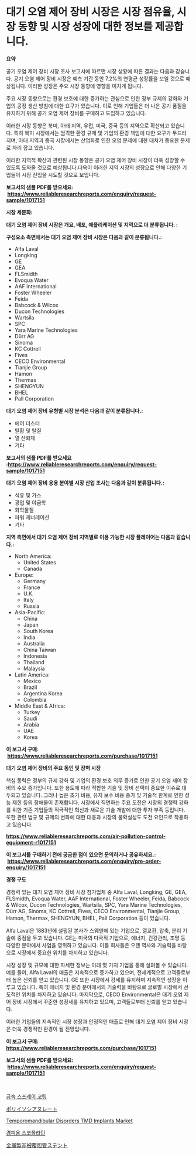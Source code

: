<p><h1>대기 오염 제어 장비 시장은 시장 점유율, 시장 동향 및 시장 성장에 대한 정보를 제공합니다.</h1></p><p><strong>요약</strong></p>
<p><p>공기 오염 제어 장비 시장 조사 보고서에 따르면 시장 상황에 따른 결과는 다음과 같습니다. 공기 오염 제어 장비 시장은 예측 기간 동안 7.2%의 연평균 성장률을 보일 것으로 예상됩니다. 이러한 성장은 주요 시장 동향에 영향을 미치게 됩니다.</p><p>주요 시장 동향으로는 환경 보호에 대한 증가하는 관심으로 인한 정부 규제의 강화와 기업의 공정 생산 방침에 대한 요구가 있습니다. 이로 인해 기업들은 더 나은 공기 품질을 유지하기 위해 공기 오염 제어 장비를 구매하고 도입하고 있습니다.</p><p>이러한 시장 동향은 북미, 아태 지역, 유럽, 미국, 중국 등의 지역으로 확산되고 있습니다. 특히 북미 시장에서는 엄격한 환경 규제 및 기업의 환경 책임에 대한 요구가 두드러지며, 아태 지역과 중국 시장에서는 산업화로 인한 오염 문제에 대한 대처가 중요한 문제로 자리 잡고 있습니다.</p><p>이러한 지역적 확산과 관련된 시장 동향은 공기 오염 제어 장비 시장이 더욱 성장할 수 있도록 도와줄 것으로 예상됩니다.더욱이 이러한 지역 시장의 성장으로 인해 다양한 기업들이 시장 진입을 시도할 것으로 보입니다.</p></p>
<p><strong>보고서의 샘플 PDF를 받으세요: &nbsp;<a href="https://www.reliableresearchreports.com/enquiry/request-sample/1017151">https://www.reliableresearchreports.com/enquiry/request-sample/1017151</a></strong></p>
<p><strong>시장 세분화:</strong></p>
<p><strong> 대기 오염 제어 장비 시장은 개요, 배포, 애플리케이션 및 지역으로 더 분류됩니다. :</strong></p>
<p><strong>구성요소 측면에서는 대기 오염 제어 장비 시장은 다음과 같이 분류됩니다.:</strong></p>
<p><ul><li>Alfa Laval</li><li>Longking</li><li>GE</li><li>GEA</li><li>FLSmidth</li><li>Evoqua Water</li><li>AAF International</li><li>Foster Wheeler</li><li>Feida</li><li>Babcock & Wilcox</li><li>Ducon Technologies</li><li>Wartsila</li><li>SPC</li><li>Yara Marine Technologies</li><li>Dürr AG</li><li>Sinoma</li><li>KC Cottrell</li><li>Fives</li><li>CECO Environmental</li><li>Tianjie Group</li><li>Hamon</li><li>Thermax</li><li>SHENGYUN</li><li>BHEL</li><li>Pall Corporation</li></ul></p>
<p><strong> 대기 오염 제어 장비 유형별 시장 분석은 다음과 같이 분류됩니다.:</strong></p>
<p><ul><li>에어 더스터</li><li>탈황 및 탈질</li><li>열 산화제</li><li>기타</li></ul></p>
<p><strong>보고서의 샘플 PDF를 받으세요 :<a href="https://www.reliableresearchreports.com/enquiry/request-sample/1017151">https://www.reliableresearchreports.com/enquiry/request-sample/1017151</a></strong></p>
<p><strong> 대기 오염 제어 장비 응용 분야별 시장 산업 조사는 다음과 같이 분류됩니다.:</strong></p>
<p><ul><li>석유 및 가스</li><li>광업 및 야금학</li><li>화학물질</li><li>파워 제너레이션</li><li>기타</li></ul></p>
<p><strong>지역 측면에서 대기 오염 제어 장비 지역별로 이용 가능한 시장 플레이어는 다음과 같습니다.:</strong></p>
<p><ul>
    <li>
        North America:
        <ul>
            <li>United States</li>
            <li>Canada</li>
        </ul>
    </li>
    <li>
        Europe:
        <ul>
            <li>Germany</li>
            <li>France</li>
            <li>U.K.</li>
            <li>Italy</li>
            <li>Russia</li>
        </ul>
    </li>
    <li>
        Asia-Pacific:
        <ul>
            <li>China</li>
            <li>Japan</li>
            <li>South Korea</li>
            <li>India</li>
            <li>Australia</li>
            <li>China Taiwan</li>
            <li>Indonesia</li>
            <li>Thailand</li>
            <li>Malaysia</li>
        </ul>
    </li>
    <li>
        Latin America:
        <ul>
            <li>Mexico</li>
            <li>Brazil</li>
            <li>Argentina Korea</li>
            <li>Colombia</li>
        </ul>
    </li>
    <li>
        Middle East & Africa:
        <ul>
            <li>Turkey</li>
            <li>Saudi</li>
            <li>Arabia</li>
            <li>UAE</li>
            <li>Korea</li>
        </ul>
    </li>
    </ul></p>
<p><strong>이 보고서 구매: &nbsp;<a href="https://www.reliableresearchreports.com/purchase/1017151">https://www.reliableresearchreports.com/purchase/1017151</a></strong></p>
<p><strong>대기 오염 제어 장비의 주요 동인 및 장벽 시장</strong></p>
<p><p>핵심 동력은 정부의 규제 강화 및 기업의 환경 보호 의무 증가로 인한 공기 오염 제어 장비의 수요 증가입니다. 또한 용도에 따라 적합한 기술 및 장비 선택이 중요한 이슈로 대두되고 있습니다. 그러나 높은 초기 비용, 유지 보수 비용 증가 및 기술적 한계로 인한 성능 제한 등의 장애물이 존재합니다. 시장에서 직면하는 주요 도전은 시장의 경쟁력 강화를 위한 기존 기업들의 적극적인 혁신과 새로운 기술 개발에 대한 투자 부족 등입니다. 또한 관련 법규 및 규제의 변화에 대한 대응과 시장의 불확실성도 도전 요인으로 작용하고 있습니다.</p></p>
<p><strong><a href="https://www.reliableresearchreports.com/air-pollution-control-equipment-r1017151">https://www.reliableresearchreports.com/air-pollution-control-equipment-r1017151</a></strong></p>
<p><strong>이 보고서를 구매하기 전에 궁금한 점이 있으면 문의하거나 공유하세요.: &nbsp;<a href="https://www.reliableresearchreports.com/enquiry/pre-order-enquiry/1017151">https://www.reliableresearchreports.com/enquiry/pre-order-enquiry/1017151</a></strong></p>
<p><strong>경쟁 구도</strong></p>
<p><p>경쟁력 있는 대기 오염 제어 장비 시장 참가업체 중 Alfa Laval, Longking, GE, GEA, FLSmidth, Evoqua Water, AAF International, Foster Wheeler, Feida, Babcock & Wilcox, Ducon Technologies, Wartsila, SPC, Yara Marine Technologies, Dürr AG, Sinoma, KC Cottrell, Fives, CECO Environmental, Tianjie Group, Hamon, Thermax, SHENGYUN, BHEL, Pall Corporation 등이 있습니다.</p><p>Alfa Laval은 1883년에 설립된 본사가 스웨덴에 있는 기업으로, 열교환, 압축, 분리 기술에 중점을 두고 있습니다. GE는 미국의 다국적 기업으로, 에너지, 건강관리, 조명 등 다양한 분야에서 사업을 영위하고 있습니다. 이들 회사들은 오랜 역사와 기술력을 바탕으로 시장에서 중요한 위치를 차지하고 있습니다.</p><p>시장 성장 및 규모에 대한 자세한 정보는 아래 몇 가지 기업을 통해 살펴볼 수 있습니다. 예를 들어, Alfa Laval의 매출은 지속적으로 증가하고 있으며, 전세계적으로 고객들로부터 높은 신뢰를 얻고 있습니다. GE 또한 시장에서 강세를 유지하며 지속적인 성장을 이루고 있습니다. 특히 에너지 및 환경 분야에서의 기술력을 바탕으로 글로벌 시장에서 선도적인 위치를 차지하고 있습니다. 마지막으로, CECO Environmental은 대기 오염 제어 장비 시장에서 꾸준한 성장세를 유지하고 있으며, 고객들로부터 신뢰를 얻고 있습니다.</p><p>이러한 기업들의 지속적인 시장 성장과 안정적인 매출로 인해 대기 오염 제어 장비 시장은 더욱 경쟁적인 환경이 될 전망입니다.</p></p>
<p><strong>이 보고서 구매: &nbsp; <a href="https://www.reliableresearchreports.com/purchase/1017151">https://www.reliableresearchreports.com/purchase/1017151</a></strong></p>
<p><strong>보고서의 샘플 PDF를 받으세요: &nbsp;<a href="https://www.reliableresearchreports.com/enquiry/request-sample/1017151">https://www.reliableresearchreports.com/enquiry/request-sample/1017151</a></strong><strong></strong></p>
<p>&nbsp;</p>
<p><p><a href="https://github.com/JonHarrtis67676y/Market-Research-Report-List-1/blob/main/319500921773.md">금속 스프레이 코팅</a></p><p><a href="https://medium.com/@addiehirthe05/%E3%83%9D%E3%83%AA%E3%82%A4%E3%82%BD%E3%82%B7%E3%82%A2%E3%83%8C%E3%83%AC%E3%83%BC%E3%83%88%E5%B8%82%E5%A0%B4%E3%82%B7%E3%82%A7%E3%82%A2%E3%81%AE%E9%80%B2%E5%8C%96%E3%81%A8%E5%B8%82%E5%A0%B4%E6%88%90%E9%95%B7%E3%83%88%E3%83%AC%E3%83%B3%E3%83%892024%E5%B9%B4%E3%81%8B%E3%82%892031%E5%B9%B4%E3%81%BE%E3%81%A7-be6225b30329">ポリイソシアヌレート</a></p><p><a href="https://github.com/nancykennedykellievqfqt2/Market-Research-Report-List-2/blob/main/temporomandibular-disorders-tmd-implants-market.md">Temporomandibular Disorders TMD Implants Market</a></p><p><a href="https://medium.com/@obiemante1922/%ED%94%BC%EB%B6%80%ED%9D%A1%EC%88%98-%EC%8A%A4%EC%BD%9C%EB%A1%9C%ED%95%80-%EC%8B%9C%EC%9E%A5-%EC%8B%9C%EC%9E%A5-cagr-%EC%8B%9C%EC%9E%A5-%EB%8F%99%ED%96%A5-%EB%B0%8F-%EC%84%B1%EC%9E%A5-%EC%A0%84%EB%9E%B5%EC%97%90-%EB%8C%80%ED%95%9C-%ED%86%B5%EC%B0%B0%EB%A0%A5-035366a4b055">경피용 스코폴라민</a></p><p><a href="https://medium.com/@drewosciski565654/%E9%87%91%E5%B1%9E%E9%9D%9E%E8%A2%AB%E8%A6%86%E8%83%86%E7%AE%A1%E3%82%B9%E3%83%86%E3%83%B3%E3%83%88%E5%B8%82%E5%A0%B4-%E5%B8%82%E5%A0%B4cagr-%E5%B8%82%E5%A0%B4%E3%83%88%E3%83%AC%E3%83%B3%E3%83%89-%E3%81%8A%E3%82%88%E3%81%B3%E6%88%90%E9%95%B7%E6%88%A6%E7%95%A5%E3%81%AB%E5%AF%BE%E3%81%99%E3%82%8B%E6%B4%9E%E5%AF%9F-13da68b0eae7">金属製非被覆胆管ステント</a></p></p>